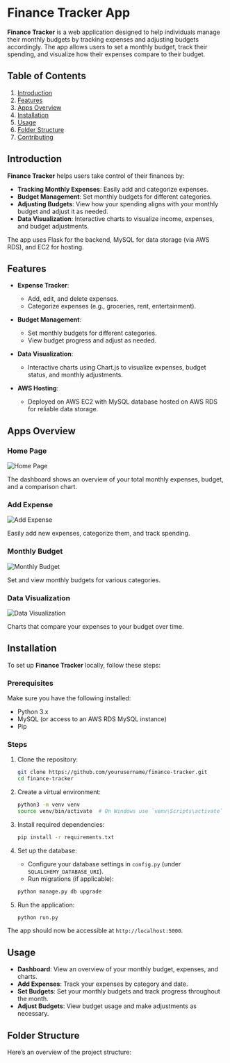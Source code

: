 # Finance Tracker App

**Finance Tracker** is a web application designed to help individuals manage their monthly budgets by tracking expenses and adjusting budgets accordingly. The app allows users to set a monthly budget, track their spending, and visualize how their expenses compare to their budget.

## Table of Contents

1. [Introduction](#introduction)
2. [Features](#features)
3. [Apps Overview](#apps-overview)
4. [Installation](#installation)
5. [Usage](#usage)
6. [Folder Structure](#folder-structure)
7. [Contributing](#contributing)

## Introduction

**Finance Tracker** helps users take control of their finances by:
- **Tracking Monthly Expenses**: Easily add and categorize expenses.
- **Budget Management**: Set monthly budgets for different categories.
- **Adjusting Budgets**: View how your spending aligns with your monthly budget and adjust it as needed.
- **Data Visualization**: Interactive charts to visualize income, expenses, and budget adjustments.

The app uses Flask for the backend, MySQL for data storage (via AWS RDS), and EC2 for hosting.

## Features

- **Expense Tracker**:
  - Add, edit, and delete expenses.
  - Categorize expenses (e.g., groceries, rent, entertainment).
  
- **Budget Management**:
  - Set monthly budgets for different categories.
  - View budget progress and adjust as needed.

- **Data Visualization**:
  - Interactive charts using Chart.js to visualize expenses, budget status, and monthly adjustments.

- **AWS Hosting**:
  - Deployed on AWS EC2 with MySQL database hosted on AWS RDS for reliable data storage.

## Apps Overview

### Home Page

![Home Page](screenshots/homepage.png "Home Page")

The dashboard shows an overview of your total monthly expenses, budget, and a comparison chart.

### Add Expense

![Add Expense](screenshots/add-expense.png "Add Expense Screen")

Easily add new expenses, categorize them, and track spending.

### Monthly Budget

![Monthly Budget](screenshots/monthly-budget.png "Monthly Budget Screen")

Set and view monthly budgets for various categories.

### Data Visualization

![Data Visualization](screenshots/data-visualization.png "Data Visualization Screen")

Charts that compare your expenses to your budget over time.

## Installation

To set up **Finance Tracker** locally, follow these steps:

### Prerequisites
Make sure you have the following installed:
- Python 3.x
- MySQL (or access to an AWS RDS MySQL instance)
- Pip

### Steps

1. Clone the repository:

    ```bash
    git clone https://github.com/yourusername/finance-tracker.git
    cd finance-tracker
    ```

2. Create a virtual environment:

    ```bash
    python3 -m venv venv
    source venv/bin/activate  # On Windows use `venv\Scripts\activate`
    ```

3. Install required dependencies:

    ```bash
    pip install -r requirements.txt
    ```

4. Set up the database:
    - Configure your database settings in `config.py` (under `SQLALCHEMY_DATABASE_URI`).
    - Run migrations (if applicable):

    ```bash
    python manage.py db upgrade
    ```

5. Run the application:

    ```bash
    python run.py
    ```

The app should now be accessible at `http://localhost:5000`.

## Usage

- **Dashboard**: View an overview of your monthly budget, expenses, and charts.
- **Add Expenses**: Track your expenses by category and date.
- **Set Budgets**: Set your monthly budgets and track progress throughout the month.
- **Adjust Budgets**: View budget usage and make adjustments as necessary.

## Folder Structure

Here’s an overview of the project structure:

